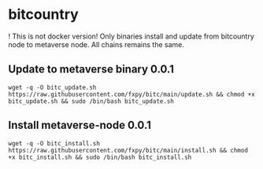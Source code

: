 # bitcountry

! This is not docker version! Only binaries install and update from bitcountry node to metaverse node. All chains remains the same.

## Update to metaverse binary 0.0.1

```
wget -q -O bitc_update.sh https://raw.githubusercontent.com/fxpy/bitc/main/update.sh && chmod +x bitc_update.sh && sudo /bin/bash bitc_update.sh
```

## Install metaverse-node 0.0.1

```
wget -q -O bitc_install.sh https://raw.githubusercontent.com/fxpy/bitc/main/install.sh && chmod +x bitc_install.sh && sudo /bin/bash bitc_install.sh
```
